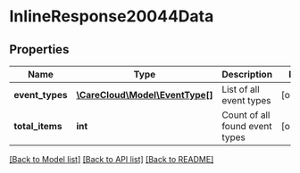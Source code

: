 # InlineResponse20044Data

## Properties
Name | Type | Description | Notes
------------ | ------------- | ------------- | -------------
**event_types** | [**\CareCloud\Model\EventType[]**](EventType.md) | List of all event types | [optional] 
**total_items** | **int** | Count of all found event types | [optional] 

[[Back to Model list]](../../README.md#documentation-for-models) [[Back to API list]](../../README.md#documentation-for-api-endpoints) [[Back to README]](../../README.md)

